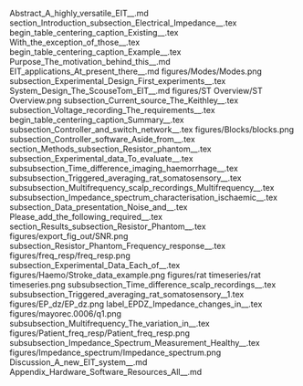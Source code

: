 Abstract_A_highly_versatile_EIT__.md
section_Introduction_subsection_Electrical_Impedance__.tex
begin_table_centering_caption_Existing__.tex
With_the_exception_of_those__.tex
begin_table_centering_caption_Example__.tex
Purpose_The_motivation_behind_this__.md
EIT_applications_At_present_there__.md
figures/Modes/Modes.png
subsection_Experimental_Design_First_experiments__.tex
System_Design_The_ScouseTom_EIT__.md
figures/ST Overview/ST Overview.png
subsection_Current_source_The_Keithley__.tex
subsection_Voltage_recording_The_requirements__.tex
begin_table_centering_caption_Summary__.tex
subsection_Controller_and_switch_network__.tex
figures/Blocks/blocks.png
subsection_Controller_software_Aside_from__.tex
section_Methods_subsection_Resistor_phantom__.tex
subsection_Experimental_data_To_evaluate__.tex
subsubsection_Time_difference_imaging_haemorrhage__.tex
subsubsection_Triggered_averaging_rat_somatosensory__.tex
subsubsection_Multifrequency_scalp_recordings_Multifrequency__.tex
subsubsection_Impedance_spectrum_characterisation_ischaemic__.tex
subsection_Data_presentation_Noise_and__.tex
Please_add_the_following_required__.tex
section_Results_subsection_Resistor_Phantom__.tex
figures/export_fig_out/SNR.png
subsection_Resistor_Phantom_Frequency_response__.tex
figures/freq_resp/freq_resp.png
subsection_Experimental_Data_Each_of__.tex
figures/Haemo/Stroke_data_example.png
figures/rat timeseries/rat timeseries.png
subsubsection_Time_difference_scalp_recordings__.tex
subsubsection_Triggered_averaging_rat_somatosensory__1.tex
figures/EP_dz/EP_dz.png
label_EPDZ_Impedance_changes_in__.tex
figures/mayorec.0006/q1.png
subsubsection_Multifrequency_The_variation_in__.tex
figures/Patient_freq_resp/Patient_freq_resp.png
subsubsection_Impedance_Spectrum_Measurement_Healthy__.tex
figures/Impedance_spectrum/Impedance_spectrum.png
Discussion_A_new_EIT_system__.md
Appendix_Hardware_Software_Resources_All__.md